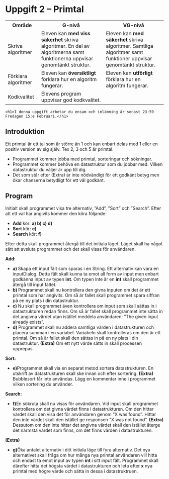 # Uppgift 2 – Primtal

<article>
<table>
	<tr>
		<th>Område</th>
		<th>G-nivå</th>
		<th>VG-nivå</th>
	</tr>
	<tr>
		<td>Skriva algoritmer</td>
		<td>Eleven kan <strong>med viss säkerhet</strong> skriva algoritmer. En del av algoritmerna samt funktionerna uppvisar genomtänkt struktur.</td>
		<td>Eleven kan <strong>med säkerhet</strong> skriva algoritmer. Samtliga algoritmer samt funktioner uppvisar genomtänkt struktur. </td>
	</tr>
	<tr>
		<td>Förklara algoritmer</td>
		<td>Eleven kan <strong>översiktligt</strong> förklara hur en algoritm fungerar.</td>
		<td>Eleven kan <strong>utförligt</strong> förklara hur en algoritm fungerar.</td>
	</tr>
	<tr>
		<td>Kodkvalitet</td>
		<td>Elevens program uppvisar god kodkvalitet.</td>
		<td></td>
	</tr>
</table>
</article>

	<h1>I denna uppgift arbetar du ensam och inlämning är senast 23:59 Fredagen 15:e Februari.</h1>
<article>
	<h2>Introduktion</h2>
	<p>Ett primtal är ett tal som är större än 1 och kan enbart delas med 1 eller en positiv version av sig själv. Tex 2, 3 och 5 är primtal.</p>
	<ul>
		<li>Programmet kommer jobba med primtal, sorteringar och sökningar. </li>
		<li>Programmet kommer behöva en datastruktur som du jobbar med. Vilken datastruktur du väljer är upp till dig.</li>
		<li>Det som står efter (Extra) är inte nödvändigt för ett godkänt betyg men ökar chanserna betydligt för ett väl godkänt.</li>
	</ul>
</article>

<article>
	<h2>Program</h2>
	<p>Initialt skall programmet visa tre alternativ, ”Add”, ”Sort” och ”Search”. Efter att ett val har angivits kommer den köra följande:</p>
	<ul>
		<li><strong>Add</strong> kör: <strong>a) b) c) d)</strong></li>
		<li><strong>Sort</strong> kör: <strong>e)</strong></li>
		<li><strong>Search</strong> kör: <strong>f)</strong></li>
	</ul>
	<p>Efter detta skall programmet återgå till det initiala läget. Läget skall ha något sätt att avsluta programmet och det skall visas för användaren.</p>
</article>

<article>
	<p><strong>Add:</strong></p>
	<ul>
		<li><strong>a) </strong>Skapa ett input fält som sparas i en String. Ett alternativ kan vara en inputDialog. Detta fält skall kunna ta emot all form av input men enbart godkänna input av typen <strong>int</strong>. Om typen inte är en <strong>int</strong> skall programmet återgå till input fältet. </li>
		<li><strong>b) </strong>Programmet skall nu kontrollera den givna inputen om det är ett primtal som har angivits. Om så är fallet skall programmet spara siffran på en ny plats i din datastruktur.</li>
		<li><strong>c) </strong>Nu skall programmet även kontrollera om input som skall sättas in i datastrukturen redan finns. Om så är fallet skall programmet inte sätta in det angivna värdet utan istället meddela användaren: ”The given input already exists”.</li>
		<li><strong>d) </strong>Programmet skall nu addera samtliga värden i datastrukturen och placera summan i en variabel. Variabeln skall kontrolleras om den är ett primtal. Om så är fallet skall den sättas in på en ny plats i din datastruktur. <strong>(Extra)</strong> Om ett nytt värde sätts in skall processen upprepas.</li>
	</ul>
</article>

<article>
	<p><strong>Sort:</strong></p>
	<ul>
		<li><strong>e)</strong>Programmet skall via en separat metod sortera datastrukturen. En utskrift av datastrukturen skall ske innan och efter sortering. <strong>(Extra)</strong> Bubblesort får inte användas. Lägg en kommentar inne i programmet vilken sortering du använder.</li>
	</ul>
</article>

<article>
	<p><strong>Search:</strong></p>
	<ul>
		<li><strong>f)</strong>En sökruta skall nu visas för användaren. Vid input skall programmet kontrollera om det givna värdet finns i datastrukturen. Om den hittar värdet skall den visa det för användaren genom ”X was found”.  Hittar den inte värdet skall den istället ge responsen ”X was not found”. <strong>(Extra)</strong> Dessutom om den inte hittar det angivna värdet skall den istället återge det närmsta värdet som finns, om det finns värden i datastrukturen.</li>
	</ul>
</article>

<article>
	<p><strong>(Extra)</strong></p>
	<ul>
		<li><strong>g)</strong>Öka antalet alternativ i ditt initiala läge till fyra alternativ. Det nya alternativet skall fråga om hur många nya primtal användaren vill hitta och endast ta emot input av typen <strong>int</strong> i sitt input fält. Programmet skall därefter hitta det högsta värdet i datastrukturen och leta efter <strong>x</strong> nya primtal med högre värde och sätta in dessa i datastruktruen.</li>
	</ul>
</article>
